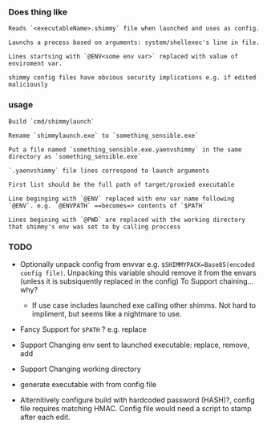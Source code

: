 ### Does thing like

    Reads `<executableName>.shimmy` file when launched and uses as config.

    Launchs a process based on arguments: system/shellexec's line in file.

    Lines startsing with `@ENV<some env var>` replaced with value of enviroment var.

    shimmy config files have obvious security implications e.g. if edited maliciously

### usage

    Build `cmd/shimmylaunch`

    Rename `shimmylaunch.exe` to `something_sensible.exe`

    Put a file named `something_sensible.exe.yaenvshimmy` in the same directory as `something_sensible.exe`

    `.yaenvshimmy` file lines correspond to launch arguments

    First list should be the full path of target/proxied executable

    Line beginging with `@ENV` replaced with env var name following `@ENV`. e.g. `@ENVPATH` ==becomes=> contents of `$PATH`

    Lines begining with `@PWD` are replaced with the working directory that shimmy's env was set to by calling proccess

### TODO

- Optionally unpack config from envvar e.g. `$SHIMMYPACK=Base85(encoded config file)`.
  Unpacking this variable should remove it from the envars (unless it is subsiquently replaced in the config)
  To Support chaining... why?

  - If use case includes launched exe calling other shimms. Not hard to impliment, but seems like a nightmare to use.

- Fancy Support for `$PATH` ? e.g. replace

- Support Changing env sent to launched executable: replace, remove, add

- Support Changing working directory

- generate executable with from config file

- Alternitively configure build with hardcoded password (HASH)?, config file requires matching HMAC. Config file would need a script to stamp after each edit.
